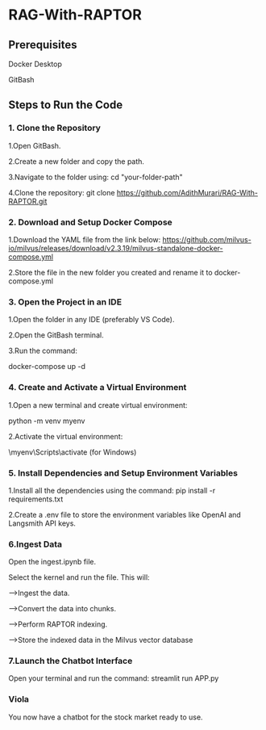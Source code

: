 # RAG-With-RAPTOR
## Prerequisites
Docker Desktop

GitBash

## Steps to Run the Code

### 1. Clone the Repository
1.Open GitBash.

2.Create a new folder and copy the path.

3.Navigate to the folder using:
cd "your-folder-path"

4.Clone the repository:
git clone https://github.com/AdithMurari/RAG-With-RAPTOR.git

### 2. Download and Setup Docker Compose
1.Download the YAML file from the link below:
https://github.com/milvus-io/milvus/releases/download/v2.3.19/milvus-standalone-docker-compose.yml

2.Store the file in the new folder you created and rename it to docker-compose.yml

### 3. Open the Project in an IDE
1.Open the folder in any IDE (preferably VS Code).

2.Open the GitBash terminal.

3.Run the command:

docker-compose up -d

### 4. Create and Activate a Virtual Environment
1.Open a new terminal and create virtual environment:

python -m venv myenv

2.Activate the virtual environment:

\myenv\Scripts\activate (for Windows)

### 5. Install Dependencies and Setup Environment Variables
1.Install all the dependencies using the command:
pip install -r requirements.txt

2.Create a .env file to store the environment variables like OpenAI and Langsmith API keys.

### 6.Ingest Data
Open the ingest.ipynb file.

Select the kernel and run the file. This will:

-->Ingest the data.

-->Convert the data into chunks.

-->Perform RAPTOR indexing.

-->Store the indexed data in the Milvus vector database

### 7.Launch the Chatbot Interface
Open your terminal and run the command:
streamlit run APP.py

### Viola
You now have a chatbot for the stock market ready to use.

